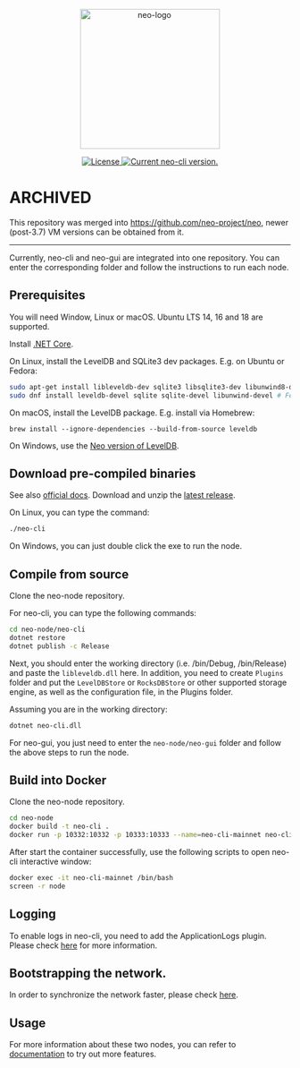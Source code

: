 <p align="center">
<a href="https://neo.org/">
      <img
      src="https://neo3.azureedge.net/images/logo%20files-dark.svg"
      width="250px" alt="neo-logo">
  </a>
</p>

<p align="center">      
  <a href="https://github.com/neo-project/neo-node/blob/master/LICENSE">
    <img src="https://img.shields.io/badge/license-MIT-blue.svg" alt="License">
  </a>
  <a href="https://github.com/neo-project/neo-node/releases">
    <img src="https://badge.fury.io/gh/neo-project%2Fneo-node.svg" alt="Current neo-cli version.">
  </a>    
</p>

# ARCHIVED

This repository was merged into https://github.com/neo-project/neo, newer (post-3.7) VM versions can be obtained from it.

---

Currently, neo-cli and neo-gui are integrated into one repository. You can enter the corresponding folder and follow the instructions to run each node.

## Prerequisites

You will need Window, Linux or macOS. Ubuntu LTS 14, 16 and 18 are supported.

Install [.NET Core](https://www.microsoft.com/net/download/core).

On Linux, install the LevelDB and SQLite3 dev packages. E.g. on Ubuntu or Fedora:

```sh
sudo apt-get install libleveldb-dev sqlite3 libsqlite3-dev libunwind8-dev # Ubuntu
sudo dnf install leveldb-devel sqlite sqlite-devel libunwind-devel # Fedora
```

On macOS, install the LevelDB package. E.g. install via Homebrew:

```
brew install --ignore-dependencies --build-from-source leveldb
```

On Windows, use the [Neo version of LevelDB](https://github.com/neo-project/leveldb).

## Download pre-compiled binaries

See also [official docs](https://docs.neo.org/docs/en-us/node/introduction.html). Download and unzip the [latest release](https://github.com/neo-project/neo-node/releases).

On Linux, you can type the command:

```sh
./neo-cli
```

On Windows, you can just double click the exe to run the node.

## Compile from source

Clone the neo-node repository.

For neo-cli, you can type the following commands:

```sh
cd neo-node/neo-cli
dotnet restore
dotnet publish -c Release
```
Next, you should enter the working directory (i.e. /bin/Debug, /bin/Release) and paste the `libleveldb.dll` here. In addition, you need to create `Plugins` folder and put the `LevelDBStore` or `RocksDBStore` or other supported storage engine, as well as the configuration file, in the Plugins folder.

Assuming you are in the working directory:

```sh
dotnet neo-cli.dll 
```

For neo-gui, you just need to enter the `neo-node/neo-gui` folder and follow the above steps to run the node.

## Build into Docker

Clone the neo-node repository.

```sh
cd neo-node
docker build -t neo-cli .
docker run -p 10332:10332 -p 10333:10333 --name=neo-cli-mainnet neo-cli
```

After start the container successfully, use the following scripts to open neo-cli interactive window:

```sh
docker exec -it neo-cli-mainnet /bin/bash
screen -r node
```

## Logging

To enable logs in neo-cli, you need to add the ApplicationLogs plugin. Please check [here](https://github.com/neo-project/neo-modules.git) for more information.


## Bootstrapping the network.
In order to synchronize the network faster, please check [here](https://docs.neo.org/docs/en-us/node/syncblocks.html).


## Usage

For more information about these two nodes, you can refer to [documentation](https://docs.neo.org/docs/en-us/node/introduction.html) to try out more features. 

